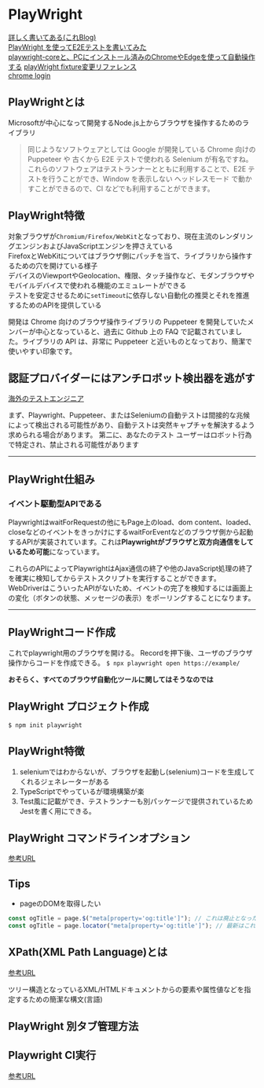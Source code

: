 # PlayWright
[詳しく書いてある(これBlog)](https://takeya0x86.github.io/2020/02/07/playwright-first-impression/)  
[PlayWright を使ってE2Eテストを書いてみた](https://www.cresco.co.jp/blog/entry/14335/)  
[playwright-coreと、PCにインストール済みのChromeやEdgeを使って自動操作する](https://zenn.dev/yusukeiwaki/articles/90bf05c2cf9a90)
[playWright fixture変更リファレンス](https://playwright.dev/docs/auth)  
[chrome login](https://playwright.dev/docs/auth)

## PlayWrightとは

Microsoftが中心になって開発するNode.js上からブラウザを操作するためのライブラリ
>同じようなソフトウェアとしては Google が開発している Chrome 向けの Puppeteer や 古くから E2E テストで使われる Selenium が有名ですね。 これらのソフトウェアはテストランナーとともに利用することで、E2E テストを行うことができ、Window を表示しない ヘッドレスモード で動かすことができるので、CI などでも利用することができます。

## PlayWright特徴

対象ブラウザが`Chromium/Firefox/WebKit`となっており、現在主流のレンダリングエンジンおよびJavaScriptエンジンを押さえている  
FirefoxとWebKitについてはブラウザ側にパッチを当て、ライブラリから操作するための穴を開けている様子  
デバイスのViewportやGeolocation、権限、タッチ操作など、モダンブラウザやモバイルデバイスで使われる機能のエミュレートができる  
テストを安定させるために`setTimeout`に依存しない自動化の推奨とそれを推進するためのAPIを提供している  

開発は Chrome 向けのブラウザ操作ライブラリの Puppeteer を開発していたメンバーが中心となっていると、過去に Github 上の FAQ で記載されていました。ライブラリの API は、非常に Puppeteer と近いものとなっており、簡潔で使いやすい印象です。

## 認証プロバイダーにはアンチロボット検出器を逃がす
[海外のテストエンジニア](https://adequatica.medium.com/google-authentication-with-playwright-8233b207b71a)

まず、Playwright、Puppeteer、またはSeleniumの自動テストは間接的な兆候によって検出される可能性があり、自動テストは突然キャプチャを解決するよう求められる場合があります。
第二に、あなたのテスト ユーザーはロボット行為で特定され、禁止される可能性があります


---

## PlayWright仕組み

### イベント駆動型APIである

PlaywrightはwaitForRequestの他にもPage上のload、dom content、loaded、closeなどのイベントをきっかけにするwaitForEventなどのブラウザ側から起動するAPIが実装されています。これは**Playwrightがブラウザと双方向通信をしているため可能**になっています。

これらのAPIによってPlaywrightはAjax通信の終了や他のJavaScript処理の終了を確実に検知してからテストスクリプトを実行することができます。 WebDriverはこういったAPIがないため、イベントの完了を検知するには画面上の変化（ボタンの状態、メッセージの表示）をポーリングすることになります。

---

## PlayWrightコード作成

これでplaywright用のブラウザを開ける。
Recordを押下後、ユーザのブラウザ操作からコードを作成できる。
`$ npx playwright open https://example/`

**おそらく、すべてのブラウザ自動化ツールに関してはそうなのでは**

## PlayWright プロジェクト作成

`$ npm init playwright`


## PlayWright特徴

1. seleniumではわからないが、ブラウザを起動し(selenium)コードを生成してくれるジェネレーターがある
2. TypeScriptでやっているが環境構築が楽
3. Test風に記載ができ、テストランナーも別パッケージで提供されているためJestを書く用にできる。

## PlayWright コマンドラインオプション

[参考URL](https://playwright.dev/docs/test-cli)

## Tips

- pageのDOMを取得したい
```ts
const ogTitle = page.$("meta[property='og:title']"); // これは廃止となった
const ogTitle = page.locator("meta[property='og:title']"); // 最新はこれを使用する
```

## XPath(XML Path Language)とは

[参考URL](https://www.octoparse.jp/blog/xpath-introduction/#I.%20XPath%E3%81%AE%E5%9F%BA%E6%9C%AC%E6%A6%82%E5%BF%B5)

ツリー構造となっているXML/HTMLドキュメントからの要素や属性値などを指定するための簡潔な構文(言語)

## PlayWright 別タブ管理方法


## Playwright CI実行

[参考URL](https://zenn.dev/keita_hino/articles/d38956a2f1880e)
